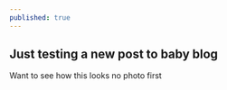 ```yaml
---
published: true
---
```

## Just testing a new post to baby blog

Want to see how this looks no photo first
